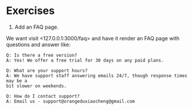 # Exercises

1. Add an FAQ page.

We want visit <127.0.0.1:3000/faq> and have it render an FAQ page with
questions and answer like:

```
Q: Is there a free version?
A: Yes! We offer a free trial for 30 days on any paid plans.

Q: What are your support hours?
A: We have support staff answering emails 24/7, though response times may be a
bit slower on weekends.

Q: How do I contact support?
A: Email us - support@orangeduxiaocheng@gmail.com
```